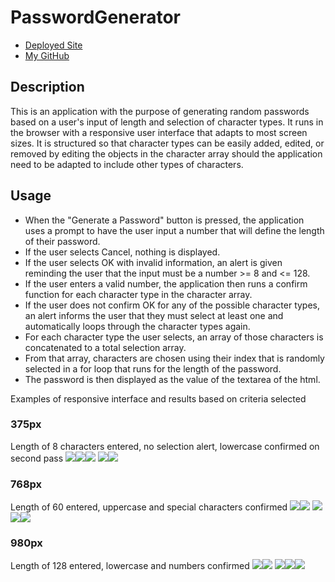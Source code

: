 # PasswordGenerator
* [Deployed Site](https://segh.github.io/PasswordGenerator)
* [My GitHub](https://github.com/SEGH)

## Description
This is an application with the purpose of generating random passwords based on a user's input of length and selection of character types. It runs in the browser with a responsive user interface that adapts to most screen sizes. It is structured so that character types can be easily added, edited, or removed by editing the objects in the character array should the application need to be adapted to include other types of characters.

## Usage
* When the "Generate a Password" button is pressed, the application uses a prompt to have the user input a number that will define the length of their password. 
* If the user selects Cancel, nothing is displayed. 
* If the user selects OK with invalid information, an alert is given reminding the user that the input must be a number >= 8 and <= 128. 
* If the user enters a valid number, the application then runs a confirm function for each character type in the character array. 
* If the user does not confirm OK for any of the possible character types, an alert informs the user that they must select at least one and automatically loops through the character types again. 
* For each character type the user selects, an array of those characters is concatenated to a total selection array. 
* From that array, characters are chosen using their index that is randomly selected in a for loop that runs for the length of the password. 
* The password is then displayed as the value of the textarea of the html.

Examples of responsive interface and results based on criteria selected
### 375px
Length of 8 characters entered, no selection alert, lowercase confirmed on second pass
<img src="images/375.jpeg"><img src="images/375-length.jpeg"><img src="images/375-select.jpeg"> 
<img src="images/375-lower.jpeg"><img src="images/375-pw.jpeg">

### 768px
Length of 60 entered, uppercase and special characters confirmed
<img src="images/768.jpeg"><img src="images/768-length.jpeg">
<img src="images/768-upper.jpeg"><img src="images/768-special.jpeg"><img src="images/768-pw.jpeg">

### 980px
Length of 128 entered, lowercase and numbers confirmed
<img src="images/980.png"><img src="images/980-length.png">
<img src="images/980-lower.png"><img src="images/980-number.png"><img src="images/980-pw.png">